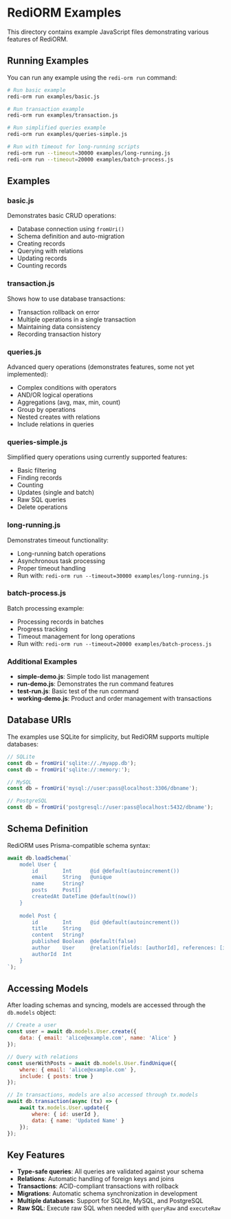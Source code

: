 # RediORM Examples

This directory contains example JavaScript files demonstrating various features of RediORM.

## Running Examples

You can run any example using the `redi-orm run` command:

```bash
# Run basic example
redi-orm run examples/basic.js

# Run transaction example
redi-orm run examples/transaction.js

# Run simplified queries example
redi-orm run examples/queries-simple.js

# Run with timeout for long-running scripts
redi-orm run --timeout=30000 examples/long-running.js
redi-orm run --timeout=20000 examples/batch-process.js
```

## Examples

### basic.js
Demonstrates basic CRUD operations:
- Database connection using `fromUri()`
- Schema definition and auto-migration
- Creating records
- Querying with relations
- Updating records
- Counting records

### transaction.js
Shows how to use database transactions:
- Transaction rollback on error
- Multiple operations in a single transaction
- Maintaining data consistency
- Recording transaction history

### queries.js
Advanced query operations (demonstrates features, some not yet implemented):
- Complex conditions with operators
- AND/OR logical operations
- Aggregations (avg, max, min, count)
- Group by operations
- Nested creates with relations
- Include relations in queries

### queries-simple.js
Simplified query operations using currently supported features:
- Basic filtering
- Finding records
- Counting
- Updates (single and batch)
- Raw SQL queries
- Delete operations

### long-running.js
Demonstrates timeout functionality:
- Long-running batch operations
- Asynchronous task processing
- Proper timeout handling
- Run with: `redi-orm run --timeout=30000 examples/long-running.js`

### batch-process.js
Batch processing example:
- Processing records in batches
- Progress tracking
- Timeout management for long operations
- Run with: `redi-orm run --timeout=20000 examples/batch-process.js`

### Additional Examples

- **simple-demo.js**: Simple todo list management
- **run-demo.js**: Demonstrates the run command features
- **test-run.js**: Basic test of the run command
- **working-demo.js**: Product and order management with transactions

## Database URIs

The examples use SQLite for simplicity, but RediORM supports multiple databases:

```javascript
// SQLite
const db = fromUri('sqlite://./myapp.db');
const db = fromUri('sqlite://:memory:');

// MySQL
const db = fromUri('mysql://user:pass@localhost:3306/dbname');

// PostgreSQL
const db = fromUri('postgresql://user:pass@localhost:5432/dbname');
```

## Schema Definition

RediORM uses Prisma-compatible schema syntax:

```javascript
await db.loadSchema(`
    model User {
        id        Int      @id @default(autoincrement())
        email     String   @unique
        name      String?
        posts     Post[]
        createdAt DateTime @default(now())
    }
    
    model Post {
        id        Int      @id @default(autoincrement())
        title     String
        content   String?
        published Boolean  @default(false)
        author    User     @relation(fields: [authorId], references: [id])
        authorId  Int
    }
`);
```

## Accessing Models

After loading schemas and syncing, models are accessed through the `db.models` object:

```javascript
// Create a user
const user = await db.models.User.create({
    data: { email: 'alice@example.com', name: 'Alice' }
});

// Query with relations
const userWithPosts = await db.models.User.findUnique({
    where: { email: 'alice@example.com' },
    include: { posts: true }
});

// In transactions, models are also accessed through tx.models
await db.transaction(async (tx) => {
    await tx.models.User.update({
        where: { id: userId },
        data: { name: 'Updated Name' }
    });
});
```

## Key Features

- **Type-safe queries**: All queries are validated against your schema
- **Relations**: Automatic handling of foreign keys and joins
- **Transactions**: ACID-compliant transactions with rollback
- **Migrations**: Automatic schema synchronization in development
- **Multiple databases**: Support for SQLite, MySQL, and PostgreSQL
- **Raw SQL**: Execute raw SQL when needed with `queryRaw` and `executeRaw`